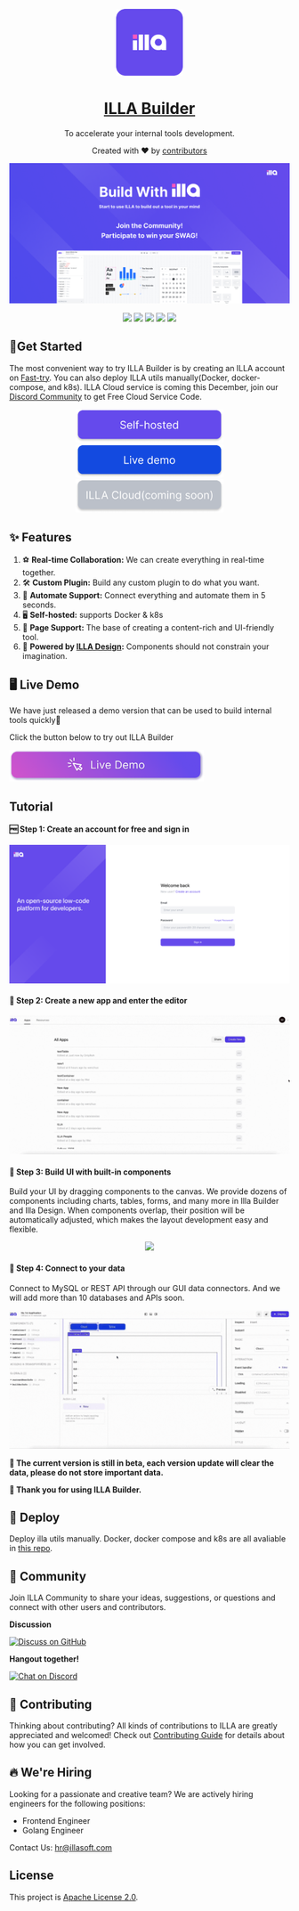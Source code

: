 <div align="center">
    <p align="center">
<a href="https://fast-try.illacloud.com/">
  <img alt="ILLA Design Logo" width="120px" height="120px" src="https://github.com/illacloud/.github/blob/main/assets/images/ILLALogo.svg"/>
</a>
</p>
</div>

<h1 align="center"><a href="https://fast-try.illacloud.com/">ILLA Builder</a></h1>
<p align="center">To accelerate your internal tools development.</p>

<div align="center">
  <p>Created with ❤︎ by <a href="https://github.com/illacloud/illa-builder/graphs/contributors">contributors</a></p>
</div>
<p align="center">
<a href="https://fast-try.illacloud.com/">
  <img src="https://github.com/illacloud/.github/blob/main/assets/images/newBuilder.png">
</a>
</p>


<p align="center">
  <a href="https://discord.gg/illacloud"><img src="https://img.shields.io/badge/chat-Discord-7289DA?logo=discord" height=18></a>
  <a href="https://twitter.com/illacloudHQ"><img src="https://img.shields.io/badge/Twitter-1DA1F2?logo=twitter&logoColor=white" height=18></a>
  <a href="https://github.com/orgs/illacloud/discussions"><img src="https://img.shields.io/badge/discussions-GitHub-333333?logo=github" height=18></a>
  <a href="./LICENSE"><img src="https://img.shields.io/github/license/illacloud/illa-builder" height=18></a>
  <a href="./CONTRIBUTING.md"><img src="https://badgen.net/badge/PRs/Welcome/green?icon=storybook" height=18></a>
</p>



## 🚀Get Started
The most convenient way to try ILLA Builder is by creating an ILLA account on [Fast-try](https://fast-try.illacloud.com/). You can also deploy ILLA utils manually(Docker, docker-compose, and k8s). ILLA Cloud service is coming this December, join our [Discord Community](https://discord.gg/zKf3WKCufR) to get Free Cloud Service Code.

<p align="center">
  <a href="https://www.illacloud.com/docs/illa-cli"><img src="https://github.com/illacloud/.github/blob/main/assets/images/Group%202950.png" height=60></a>
  <a href="https://fast-try.illacloud.com/"><img src="https://github.com/illacloud/.github/blob/main/assets/images/Group%202949.png" height=60></a>
  <img src="https://github.com/illacloud/.github/blob/main/assets/images/Group%202948%20(3).png?raw=true" height=60>
</p>



## ✨ Features

1. ⚽ **Real-time Collaboration:** We can create everything in real-time together.
2. 🛠 **Custom Plugin:** Build any custom plugin to do what you want.
3. 🤖 **Automate Support:** Connect everything and automate them in 5 seconds.
4. 🖥 **Self-hosted:** supports Docker & k8s
5. 📝 **Page Support:** The base of creating a content-rich and UI-friendly tool.
6. 🎨 **Powered by [ILLA Design](https://github.com/illacloud/illa-design):** Components should not constrain your imagination.

## 🖥 Live Demo
<p>We have just released a demo version that can be used to build internal tools quickly🎉</p>
<p>Click the button below to try out ILLA Builder</p>
<a href="https://fast-try.illacloud.com">
<img alt="Live Demo" width="350px" height="56.85px" src="https://github.com/illacloud/.github/blob/main/assets/images/newdemo2.png" />
</a>

## Tutorial
#### 🆓 Step 1: Create an account for free and sign in

<p align="center">
<a href="https://fast-try.illacloud.com/">
  <img src="https://github.com/illacloud/.github/blob/main/assets/images/login.png">
</a>
</p>

#### 🎯 Step 2: Create a new app and enter the editor
<p align="center">
<a href="https://fast-try.illacloud.com/">
  <img src="https://github.com/illacloud/.github/blob/main/assets/images/create-a-new-app1.gif">
</a>
</p>

#### 🎨 Step 3: Build UI with built-in components
Build your UI by dragging components to the canvas. We provide dozens of components including charts, tables, forms, and many more in Illa Builder and Illa Design. When components overlap, their position will be automatically adjusted, which makes the layout development easy and flexible.

<p align="center">
<a href="https://fast-try.illacloud.com/">
  <img src="https://github.com/illacloud/.github/blob/main/assets/images/edit-UI-with-components.gif">
</a>
</p>

#### 🔌 Step 4: Connect to your data
Connect to MySQL or REST API through our GUI data connectors. And we will add more than 10 databases and APIs soon.
<p align="center">
<a href="https://fast-try.illacloud.com/">
  <img src="https://github.com/illacloud/.github/blob/main/assets/images/connect-your-data.gif">
</a>
</p>

**🔴 The current version is still in beta, each version update will clear the  data, please do not store important data.**

**💞 Thank you for using ILLA Builder.** 

## 🚀 Deploy

Deploy illa utils manually. Docker, docker compose and k8s are all avaliable in [this repo](https://github.com/illacloud/deploy-illa-manually).

## 💬 Community

Join ILLA Community to share your ideas, suggestions, or questions and connect with other users and contributors.

<b>Discussion</b>

[![Discuss on GitHub](https://img.shields.io/badge/discussions-GitHub-333333?logo=github)](https://github.com/orgs/illacloud/discussions)

<b>Hangout together!</b>

[![Chat on Discord](https://img.shields.io/badge/chat-Discord-7289DA?logo=discord)](https://discord.gg/illacloud)

## 🌱 Contributing

Thinking about contributing? All kinds of contributions to ILLA are greatly appreciated and welcomed! Check out [Contributing Guide](./CONTRIBUTING.md) for details about how you can get involved.

## 🔥 We're Hiring

Looking for a passionate and creative team? We are actively hiring engineers for the following positions:

- Frontend Engineer
- Golang Engineer

Contact Us: hr@illasoft.com

## License

This project is [Apache License 2.0](./LICENSE).
